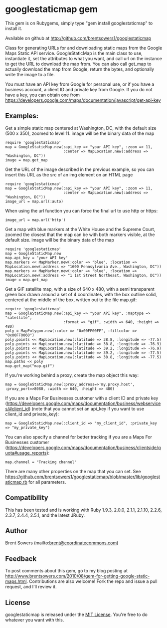 # googlestaticmap gem

This gem is on Rubygems, simply type "gem install googlestaticmap" to install it.

Available on github at http://github.com/brentsowers1/googlestaticmap

Class for generating URLs for and downloading static maps from the Google Maps
Static API service.  GoogleStaticMap is the main class to use, instantiate it,
set the attributes to what you want, and call url on the instance to get the
URL to download the map from.  You can also call get_map to actually
download the map from Google, return the bytes, and optionally write the
image to a file.

You must have an API key from Google for personal use, or if you have a business
account, a client ID and private key from Google. If you do not have a key, you 
can obtain one from https://developers.google.com/maps/documentation/javascript/get-api-key

## Examples:

Get a simple static map centered at Washington, DC, with the default size
(500 x 350), zoomed to level 11.  image will be the binary data of the map

    require 'googlestaticmap'
    map = GoogleStaticMap.new(:api_key => "your API key", :zoom => 11, 
                              :center => MapLocation.new(:address => "Washington, DC"))
    image = map.get_map

Get the URL of the image described in the previous example, so you can insert
this URL as the src of an img element on an HTML page

    require 'googlestaticmap'
    map = GoogleStaticMap.new(:api_key => "your API key", :zoom => 11, 
                              :center => MapLocation.new(:address => "Washington, DC"))
    image_url = map.url(:auto)

When using the url function you can force the final url to use http or https:

    image_url = map.url('http')

Get a map with blue markers at the White House and the Supreme Court, zoomed
the closest that the map can be with both markers visible, at the default
size.  image will be the binary data of the map

    require 'googlestaticmap'
    map = GoogleStaticMap.new
    map.api_key = "your API key"
    map.markers << MapMarker.new(:color => "blue", :location => MapLocation.new(:address => "1600 Pennsylvania Ave., Washington, DC"))
    map.markers << MapMarker.new(:color => "blue", :location => MapLocation.new(:address => "1 1st Street Northeast, Washington, DC"))
    image = map.get_map

Get a GIF satellite map, with a size of 640 x 480, with a
semi transparent green box drawn around a set of 4 coordinates, with the box
outline solid, centered at the middle of the box, written out to the file
map.gif:

    require 'googlestaticmap'
    map = GoogleStaticMap.new(:api_key => "your API key", :maptype => "satellite", 
                              :format => "gif", :width => 640, :height => 480)
    poly = MapPolygon.new(:color => "0x00FF00FF", :fillcolor => "0x00FF0060")
    poly.points << MapLocation.new(:latitude => 38.8, :longitude => -77.5)
    poly.points << MapLocation.new(:latitude => 38.8, :longitude => -76.9)
    poly.points << MapLocation.new(:latitude => 39.2, :longitude => -76.9)
    poly.points << MapLocation.new(:latitude => 39.2, :longitude => -77.5)
    poly.points << MapLocation.new(:latitude => 38.8, :longitude => -77.5)
    map.paths << poly
    map.get_map("map.gif")

If you're working behind a proxy, create the map object this way:

    map = GoogleStaticMap.new(:proxy_address=>'my.proxy.host', :proxy_port=>8080, :width => 640, :height => 480)

If you are a Maps For Businesses customer with a client ID and private key (https://developers.google.com/maps/documentation/business/webservices/#client_id)
(note that you cannot set an api_key if you want to use client_id and private_key):

    map = GoogleStaticMap.new(:client_id => "my_client_id", :private_key => "my_private_key")

You can also specify a channel for better tracking if you are a Maps For Businesses customer (https://developers.google.com/maps/documentation/business/clientside/quota#usage_reports):

    map.channel = "Tracking channel"

There are many other properties on the map that you can set. See https://github.com/brentsowers1/googlestaticmap/blob/master/lib/googlestaticmap.rb for all parameters.



## Compatibility

This has been tested and is working with Ruby 1.9.3, 2.0.0, 2.1.1, 2.1.10, 2.2.6, 2.3.7, 2.4.4, 2.5.1, and the latest JRuby.

## Author

Brent Sowers (mailto:brent@coordinatecommons.com)

## Feedback

To post comments about this gem, go to my blog posting at http://www.brentsowers.com/2010/08/gem-for-getting-google-static-maps.html. Contributions are also welcome! Fork the repo and issue a pull request, and I'll review it.

## License

googlestaticmap is released under the [MIT License](http://www.opensource.org/licenses/MIT). You're free to do whatever you want with this.



